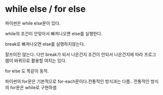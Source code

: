 # while else / for else

파이썬은 while else문이 있다.

while의 조건이 안맞아서 빠져나오면 else를 실행한다.

break로 빠져나오면 else를 실행하지않는다.

잘쓰이진 않는다. 다만 break가 되서 나온건지 조건이 안되서 나온건지에 따라 프로그램이 바뀌므로 활용할 여지는 있다.

for else 도 똑같이 동작.



파이썬의 for문은 기본적으로 for-each문이다.전통적인 방식과는 다름.. 전통적인 방식의 for문은 while로 구현하셈